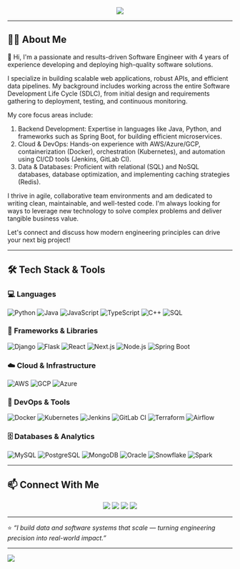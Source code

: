 <p align="center">
  <img src="https://readme-typing-svg.herokuapp.com?font=Fira+Code&weight=600&size=22&duration=3000&pause=500&color=0F8CFF&center=true&vCenter=true&width=800&height=60&lines=Hi+I'm+Bhavesh+Purohit!;Full-Stack+%26+Data+Engineer;Designing+Scalable+%26+Cloud-Native+Data+Systems;Building+High-Performance+ETL+Pipelines+%26+APIs;Driving+Automation+with+DevOps+%26+CI/CD;Turning+Data+%26+Code+Into+Real-World+Impact" />
</p>

---

## 👨‍💻 About Me  

👋 Hi, I'm a passionate and results-driven Software Engineer with 4 years of experience developing and deploying high-quality software solutions.

I specialize in building scalable web applications, robust APIs, and efficient data pipelines. My background includes working across the entire Software Development Life Cycle (SDLC), from initial design and requirements gathering to deployment, testing, and continuous monitoring.

My core focus areas include:
1. Backend Development: Expertise in languages like Java, Python, and frameworks such as Spring Boot, for building efficient microservices.
2. Cloud & DevOps: Hands-on experience with AWS/Azure/GCP, containerization (Docker), orchestration (Kubernetes), and automation using CI/CD tools (Jenkins, GitLab CI).
3. Data & Databases: Proficient with relational (SQL) and NoSQL databases, database optimization, and implementing caching strategies (Redis).

I thrive in agile, collaborative team environments and am dedicated to writing clean, maintainable, and well-tested code. I'm always looking for ways to leverage new technology to solve complex problems and deliver tangible business value.

Let's connect and discuss how modern engineering principles can drive your next big project!

---

## 🛠️ Tech Stack & Tools  

### 💻 Languages  
![Python](https://img.shields.io/badge/Python-3776AB?style=for-the-badge&logo=python&logoColor=white)
![Java](https://img.shields.io/badge/Java-007396?style=for-the-badge&logo=java&logoColor=white)
![JavaScript](https://img.shields.io/badge/JavaScript-F7DF1E?style=for-the-badge&logo=javascript&logoColor=black)
![TypeScript](https://img.shields.io/badge/TypeScript-3178C6?style=for-the-badge&logo=typescript&logoColor=white)
![C++](https://img.shields.io/badge/C++-00599C?style=for-the-badge&logo=c%2B%2B&logoColor=white)
![SQL](https://img.shields.io/badge/SQL-336791?style=for-the-badge&logo=postgresql&logoColor=white)

### 🧰 Frameworks & Libraries  
![Django](https://img.shields.io/badge/Django-092E20?style=for-the-badge&logo=django&logoColor=white)
![Flask](https://img.shields.io/badge/Flask-000000?style=for-the-badge&logo=flask&logoColor=white)
![React](https://img.shields.io/badge/React-20232A?style=for-the-badge&logo=react&logoColor=61DAFB)
![Next.js](https://img.shields.io/badge/Next.js-000000?style=for-the-badge&logo=nextdotjs&logoColor=white)
![Node.js](https://img.shields.io/badge/Node.js-339933?style=for-the-badge&logo=nodedotjs&logoColor=white)
![Spring Boot](https://img.shields.io/badge/Spring%20Boot-6DB33F?style=for-the-badge&logo=springboot&logoColor=white)

### ☁️ Cloud & Infrastructure  
![AWS](https://img.shields.io/badge/AWS-232F3E?style=for-the-badge&logo=amazonaws&logoColor=white)
![GCP](https://img.shields.io/badge/GCP-4285F4?style=for-the-badge&logo=googlecloud&logoColor=white)
![Azure](https://img.shields.io/badge/Azure-0078D4?style=for-the-badge&logo=microsoftazure&logoColor=white)

### 🐳 DevOps & Tools  
![Docker](https://img.shields.io/badge/Docker-2496ED?style=for-the-badge&logo=docker&logoColor=white)
![Kubernetes](https://img.shields.io/badge/Kubernetes-326CE5?style=for-the-badge&logo=kubernetes&logoColor=white)
![Jenkins](https://img.shields.io/badge/Jenkins-D24939?style=for-the-badge&logo=jenkins&logoColor=white)
![GitLab CI](https://img.shields.io/badge/GitLab_CI-FC6D26?style=for-the-badge&logo=gitlab&logoColor=white)
![Terraform](https://img.shields.io/badge/Terraform-623CE4?style=for-the-badge&logo=terraform&logoColor=white)
![Airflow](https://img.shields.io/badge/Apache%20Airflow-017CEE?style=for-the-badge&logo=apacheairflow&logoColor=white)

### 🗄️ Databases & Analytics  
![MySQL](https://img.shields.io/badge/MySQL-4479A1?style=for-the-badge&logo=mysql&logoColor=white)
![PostgreSQL](https://img.shields.io/badge/PostgreSQL-336791?style=for-the-badge&logo=postgresql&logoColor=white)
![MongoDB](https://img.shields.io/badge/MongoDB-47A248?style=for-the-badge&logo=mongodb&logoColor=white)
![Oracle](https://img.shields.io/badge/Oracle-F80000?style=for-the-badge&logo=oracle&logoColor=white)
![Snowflake](https://img.shields.io/badge/Snowflake-29B5E8?style=for-the-badge&logo=snowflake&logoColor=white)
![Spark](https://img.shields.io/badge/Apache%20Spark-E25A1C?style=for-the-badge&logo=apachespark&logoColor=white)

---

## 📫 Connect With Me  

<p align="center">
  <a href="https://www.linkedin.com/in/purohitbhavesh/"><img src="https://img.shields.io/badge/LinkedIn-0077B5?style=for-the-badge&logo=linkedin&logoColor=white"/></a>
  <a href="mailto:bhaveshhpurohit@gmail.com"><img src="https://img.shields.io/badge/Email-D14836?style=for-the-badge&logo=gmail&logoColor=white"/></a>
  <a href="https://www.bhaveshpurohit.com"><img src="https://img.shields.io/badge/Portfolio-000000?style=for-the-badge&logo=firefox&logoColor=white"/></a>
  <a href="https://github.com/BhaveshxPurohit"><img src="https://img.shields.io/badge/GitHub-181717?style=for-the-badge&logo=github&logoColor=white"/></a>
</p>

---

⭐ _“I build data and software systems that scale — turning engineering precision into real-world impact.”_

---

<img src="https://komarev.com/ghpvc/?username=BhaveshxPurohitV&label=Profile%20views&color=0e75b6&style=flat" />
